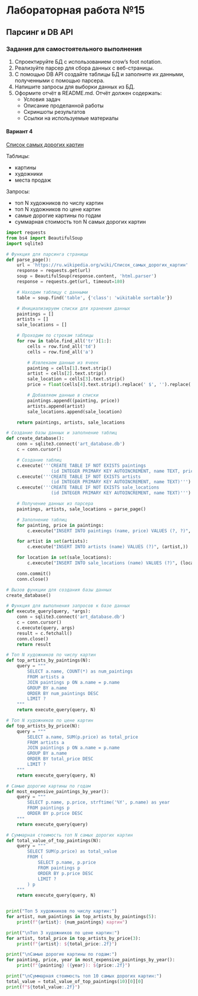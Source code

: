 # Лабораторная работа №15
## Парсинг и DB API
### Задания для самостоятельного выполнения
1. Спроектируйте БД с использованием crow’s foot notation.
2. Реализуйте парсер для сбора данных с веб-страницы.
3. С помощью DB API cоздайте таблицы БД и заполните их данными, полученными с помощью парсера.
4. Напишите запросы для выборки данных из БД.
5. Оформите отчёт в README.md. Отчёт должен содержать:
    + Условия задач
    + Описание проделанной работы
    + Скриншоты результатов
    + Ссылки на используемые материалы
#### Вариант 4
[Список самых дорогих картин](https://ru.wikipedia.org/wiki/Список_самых_дорогих_картин)

Таблицы:
+ картины
+ художники
+ места продаж

Запросы:
+ топ N художников по числу картин
+ топ N художников по цене картин
+ самые дорогие картины по годам
+ суммарная стоимость топ N самых дорогих картин

```python
import requests
from bs4 import BeautifulSoup
import sqlite3

# Функция для парсинга страницы
def parse_page():
    url = 'https://ru.wikipedia.org/wiki/Список_самых_дорогих_картин'
    response = requests.get(url)
    soup = BeautifulSoup(response.content, 'html.parser')
    response = requests.get(url, timeout=180)

    # Находим таблицу с данными
    table = soup.find('table', {'class': 'wikitable sortable'})

    # Инициализируем списки для хранения данных
    paintings = []
    artists = []
    sale_locations = []

    # Проходим по строкам таблицы
    for row in table.find_all('tr')[1:]:
        cells = row.find_all('td')
        cells = row.find_all('a')

        # Извлекаем данные из ячеек
        painting = cells[1].text.strip()
        artist = cells[2].text.strip()
        sale_location = cells[3].text.strip()
        price = float(cells[4].text.strip().replace(' $', '').replace(',', ''))

        # Добавляем данные в списки
        paintings.append((painting, price))
        artists.append(artist)
        sale_locations.append(sale_location)

    return paintings, artists, sale_locations

# Создание базы данных и заполнение таблиц
def create_database():
    conn = sqlite3.connect('art_database.db')
    c = conn.cursor()

    # Создание таблиц
    c.execute('''CREATE TABLE IF NOT EXISTS paintings
                 (id INTEGER PRIMARY KEY AUTOINCREMENT, name TEXT, price REAL)''')
    c.execute('''CREATE TABLE IF NOT EXISTS artists
                 (id INTEGER PRIMARY KEY AUTOINCREMENT, name TEXT)''')
    c.execute('''CREATE TABLE IF NOT EXISTS sale_locations
                 (id INTEGER PRIMARY KEY AUTOINCREMENT, name TEXT)''')

    # Получение данных из парсера
    paintings, artists, sale_locations = parse_page()

    # Заполнение таблиц
    for painting, price in paintings:
        c.execute("INSERT INTO paintings (name, price) VALUES (?, ?)", (painting, price))

    for artist in set(artists):
        c.execute("INSERT INTO artists (name) VALUES (?)", (artist,))

    for location in set(sale_locations):
        c.execute("INSERT INTO sale_locations (name) VALUES (?)", (location,))

    conn.commit()
    conn.close()

# Вызов функции для создания базы данных
create_database()

# Функция для выполнения запросов к базе данных
def execute_query(query, *args):
    conn = sqlite3.connect('art_database.db')
    c = conn.cursor()
    c.execute(query, args)
    result = c.fetchall()
    conn.close()
    return result

# Топ N художников по числу картин
def top_artists_by_paintings(N):
    query = """
        SELECT a.name, COUNT(*) as num_paintings
        FROM artists a
        JOIN paintings p ON a.name = p.name
        GROUP BY a.name
        ORDER BY num_paintings DESC
        LIMIT ?
    """
    return execute_query(query, N)

# Топ N художников по цене картин
def top_artists_by_price(N):
    query = """
        SELECT a.name, SUM(p.price) as total_price
        FROM artists a
        JOIN paintings p ON a.name = p.name
        GROUP BY a.name
        ORDER BY total_price DESC
        LIMIT ?
    """
    return execute_query(query, N)

# Самые дорогие картины по годам
def most_expensive_paintings_by_year():
    query = """
        SELECT p.name, p.price, strftime('%Y', p.name) as year
        FROM paintings p
        ORDER BY p.price DESC
    """
    return execute_query(query)

# Суммарная стоимость топ N самых дорогих картин
def total_value_of_top_paintings(N):
    query = """
        SELECT SUM(p.price) as total_value
        FROM (
            SELECT p.name, p.price
            FROM paintings p
            ORDER BY p.price DESC
            LIMIT ?
        ) p
    """
    return execute_query(query, N)


print("Топ 5 художников по числу картин:")
for artist, num_paintings in top_artists_by_paintings(5):
    print(f"{artist}: {num_paintings} картин")

print("\nТоп 3 художников по цене картин:")
for artist, total_price in top_artists_by_price(3):
    print(f"{artist}: ${total_price:.2f}")

print("\nСамые дорогие картины по годам:")
for painting, price, year in most_expensive_paintings_by_year():
    print(f"{painting} ({year}): ${price:.2f}")

print("\nСуммарная стоимость топ 10 самых дорогих картин:")
total_value = total_value_of_top_paintings(10)[0][0]
print(f"${total_value:.2f}")
```